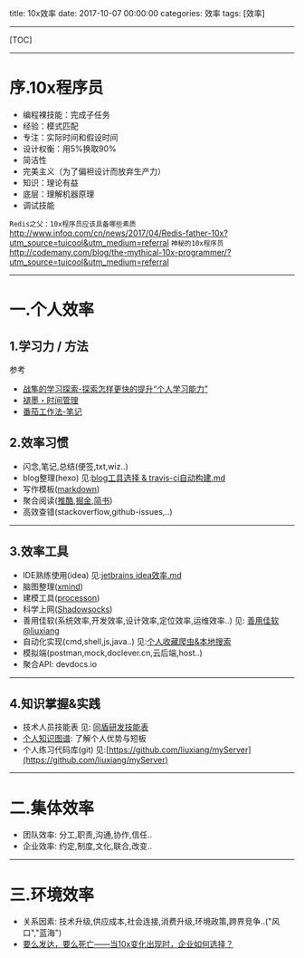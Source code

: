 ﻿title: 10x效率
date: 2017-10-07 00:00:00
categories: 效率
tags: [效率]

---

[TOC]

---
# 序.10x程序员
- 编程裸技能：完成子任务
- 经验：模式匹配
- 专注：实际时间和假设时间
- 设计权衡：用5%换取90%
- 简洁性
- 完美主义（为了偏袒设计而放弃生产力）
- 知识：理论有益
- 底层：理解机器原理
- 调试技能

`Redis之父：10x程序员应该具备哪些素质`
http://www.infoq.com/cn/news/2017/04/Redis-father-10x?utm_source=tuicool&utm_medium=referral
`神秘的10x程序员`
http://codemany.com/blog/the-mythical-10x-programmer/?utm_source=tuicool&utm_medium=referral

---
# 一.个人效率
## 1.学习力 / 方法
参考
- [战隼的学习探索-探索怎样更快的提升“个人学习能力”](http://www.read.org.cn)    
- [褪墨・时间管理](https://www.mifengtd.cn)
- [番茄工作法-笔记](http://www.razorer.com/2017/07/25/potato/?utm_source=tuicool&m_medium=referral)

## 2.效率习惯
- 闪念,笔记,总结(便签,txt,wiz..)
- blog整理(hexo) 见:[blog工具选择 & travis-ci自动构建.md](http://liuxiang.github.io/2017/09/14/blog%E5%B7%A5%E5%85%B7%E9%80%89%E6%8B%A9%20&%20travis-ci%E8%87%AA%E5%8A%A8%E6%9E%84%E5%BB%BA/)
- 写作模板([markdown](https://www.zybuluo.com/mdeditor#))
- 聚合阅读([推酷](https://www.tuicool.com/a/),[掘金](https://juejin.im/),[简书](http://www.jianshu.com/))
- 高效查错(stackoverflow,github-issues,..)

---
## 3.效率工具
- IDE熟练使用(idea) 见:[jetbrains idea效率.md]()
- 脑图整理([xmind](http://www.xmind.net/share/))
- 建模工具([processon](https://www.processon.com/))
- 科学上网([Shadowsocks](https://github.com/shadowsocksr-backup/ShadowsocksX-NG/releases ))
- 善用佳软(系统效率,开发效率,设计效率,定位效率,运维效率..) 见: [善用佳软@liuxiang](http://liuxiang.github.io/2013/05/30/%E5%96%84%E7%94%A8%E4%BD%B3%E8%BD%AF@liuxiang/)
- 自动化实现(cmd,shell,js,java..) 见:[个人收藏爬虫&本地搜索]()
- 模拟端(postman,mock,doclever.cn,云后端,host..)
- 聚合API: devdocs.io

---
## 4.知识掌握&实践
- 技术人员技能表 见: [同盾研发技能表](http://wiki.tongdun.me/pages/viewpage.action?pageId=2003254)
- [个人知识图谱](http://ll-blog.oss-cn-hangzhou.aliyuncs.com/17-7-11/71537823.jpg): 了解个人优势与短板
- 个人练习代码库(git)  见:[https://github.com/liuxiang/myServer](https://github.com/liuxiang/myServer)

---
# 二.集体效率
- 团队效率: 分工,职责,沟通,协作,信任..
- 企业效率: 约定,制度,文化,联合,改变..

---
# 三.环境效率
- 关系因素: 技术升级,供应成本,社会连接,消费升级,环境政策,跨界竞争..("风口","蓝海")
- [要么发达，要么死亡——当10x变化出现时，企业如何选择？](http://www.jianshu.com/p/d288abdb26f1)

